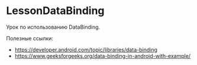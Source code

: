 # LessonDataBinding

Урок по использованию DataBinding.

Полезные ссылки:
+ https://developer.android.com/topic/libraries/data-binding
+ https://www.geeksforgeeks.org/data-binding-in-android-with-example/
